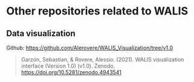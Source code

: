 # Other repositories related to WALIS
 ## Data visualization
 Github: https://github.com/Alerovere/WALIS_Visualization/tree/v1.0
> Garzón, Sebastian, & Rovere, Alessio. (2021). WALIS visualization interface (Version 1.0) (v1.0). Zenodo. https://doi.org/10.5281/zenodo.4943541

